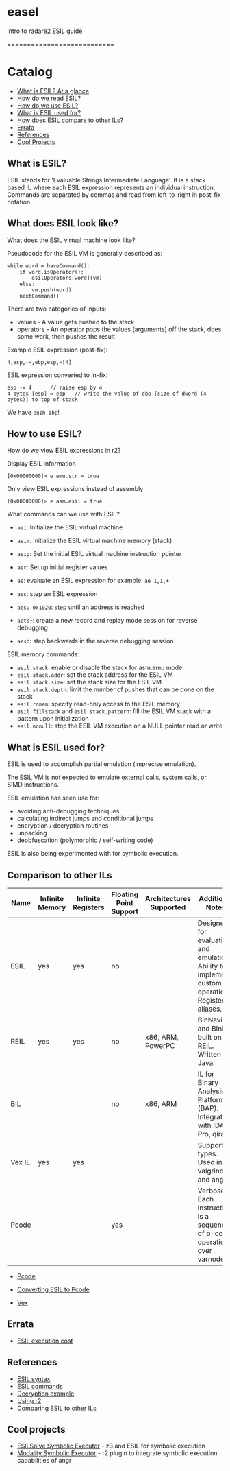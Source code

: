 # easel

intro to radare2 ESIL guide

===========================

# Catalog

* [What is ESIL? At a glance](#what-is-esil)
* [How do we read ESIL?](#what-does-esil-look-like)
* [How do we use ESIL?](#how-to-use-esil)
* [What is ESIL used for?](#what-is-esil-used-for)
* [How does ESIL compare to other ILs?](#comparison-to-other-ILs)
* [Errata](#errata)
* [References](#references)
* [Cool Projects](#cool-projects)

## What is ESIL?

ESIL stands for 'Evaluable Strings Intermediate Language'. It is a stack based IL where each
ESIL expression represents an individual instruction. Commands are separated by commas and
read from left-to-right in post-fix notation.

## What does ESIL look like?

What does the ESIL virtual machine look like?

Pseudocode for the ESIL VM is generally described as:
```
while word = haveCommand():
    if word.isOperator():
        esilOperators[word](vm)
    else:
        vm.push(word)
    nextCommand()
```

There are two categories of inputs: 
* values - A value gets pushed to the stack
* operators - An operator pops the values (arguments) off the stack, does some work, then pushes the result.

Example ESIL expression (post-fix):

`4,esp,-=,ebp,esp,=[4]`

ESIL expression converted to in-fix:
```
esp -= 4      // raise esp by 4
4 bytes [esp] = ebp   // write the value of ebp [size of dword (4 bytes)] to top of stack 
```

We have `push ebp`!

## How to use ESIL?

How do we view ESIL expressions in r2?

Display ESIL information

`[0x00000000]> e emu.str = true`

Only view ESIL expressions instead of assembly

`[0x00000000]> e asm.esil = true`

What commands can we use with ESIL?

* `aei`: Initialize the ESIL virtual machine

* `aeim`: Initialize the ESIL virtual machine memory (stack)

* `aeip`: Set the initial ESIL virtual machine instruction pointer

* `aer`: Set up initial register values

* `ae`: evaluate an ESIL expression for example: `ae 1,1,+`

* `aes`: step an ESIL expression

* `aesu 0x1020`: step until an address is reached

* `aets+`: create a new record and replay mode session for reverse debugging

* `aesb`: step backwards in the reverse debugging session

ESIL memory commands:

* `esil.stack`: enable or disable the stack for asm.emu mode
* `esil.stack.addr`: set the stack address for the ESIL VM
* `esil.stack.size`: set the stack size for the ESIL VM
* `esil.stack.depth`: limit the number of pushes that can be done on the stack
* `esil.romem`: specify read-only access to the ESIL memory
* `esil.fillstack` and `esil.stack.pattern`: fill the ESIL VM stack with a pattern upon initialization
* `esil.nonull`: stop the ESIL VM execution on a NULL pointer read or write

## What is ESIL used for?

ESIL is used to accomplish partial emulation (imprecise emulation).

The ESIL VM is not expected to emulate external calls, system calls, or SIMD instructions.

ESIL emulation has seen use for:
* avoiding anti-debugging techniques
* calculating indirect jumps and conditional jumps
* encryption / decryption routines 
* unpacking
* deobfuscation (polymorphic / self-writing code)

ESIL is also being experimented with for symbolic execution.

## Comparison to other ILs

| Name | Infinite Memory | Infinite Registers | Floating Point Support | Architectures Supported | Additional Notes |
|------|-----------------|--------------------|------------------------|-------------------------|------------------|
|ESIL|yes|yes|no| |Designed for evaluation and emulation. Ability to implement custom operations. Register aliases.|
|REIL|yes|yes|no|x86, ARM, PowerPC|BinNavi and BinDiff built on REIL. Written in Java.|
|BIL| | |no|x86, ARM|IL for Binary Analysis Platform (BAP). Integration with IDA Pro, qira|
|Vex IL|yes|yes| | |Supports types. Used in valgrind and angr.|
|Pcode| | |yes| |Verbose. Each instruction is a sequence of p-code operations over varnodes.|

- [Pcode](https://ghidra.re/courses/languages/html/pcoderef.html)
* [Converting ESIL to Pcode](https://radareorg.github.io/blog/posts/sleigh_disassembler_backend/)

- [Vex](https://docs.angr.io/advanced-topics/ir)

## Errata
* [ESIL execution cost](https://github.com/radareorg/radare2/pull/17585)

## References
* [ESIL syntax](https://r2wiki.readthedocs.io/en/latest/home/misc/usage-examples/)
* [ESIL commands](https://radare.gitbooks.io/radare2book/content/disassembling/esil.html)
* [Decryption example](https://blog.superponible.com/2017/04/15/emulating-assembly-in-radare2/)
* [Using r2](http://conference.hitb.org/files/hitbsecconf2019ams/materials/D1T3%20-%20Reversing%20with%20Radare2%20-%20Arnau%20Gamez%20Montolio.pdf)
* [Comparing ESIL to other ILs](https://www.slideshare.net/AntonKochkov/slidesen)

## Cool projects
* [ESILSolve Symbolic Executor](https://github.com/aemmitt-ns/esilsolve) - z3 and ESIL for symbolic execution
* [Modality Symbolic Executor](https://github.com/0xchase/modality) - r2 plugin to integrate symbolic execution capabilities of angr

